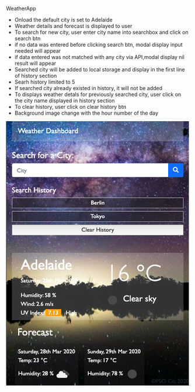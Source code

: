 WeatherApp
<ul>
<li>Onload the default city is set to Adelaide</li>
<li>Weather details and forecast is displayed to user</li>
<li>To search for new city, user enter city name into searchbox and click on search btn</li>
<li>if no data was entered before clicking search btn, modal display input needed will appear</li>
<li>if data entered was not matched with any city via API,modal display nil result will appear</li>
<li>Searched city will be added to local storage and display in the first line of history section</li>
<li>Searh history limited to 5</li>
<li>If searched city already existed in history, it will not be added</li>
<li>To displays weather detals for previously searched city, user click on the city name displayed in history section</li>
<li>To clear history, user click on clear history btn</li>
<li>Background image change with the hour number of the day</li>

</ul>

<img src="img/screenshot.png" alt="screenshot">